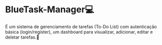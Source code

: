 # BlueTask-Manager💻
É um sistema de gerenciamento de tarefas (To-Do List) com autenticação básica (login/register), um dashboard para visualizar, adicionar, editar e deletar tarefas.🚀
